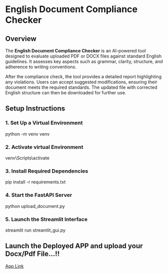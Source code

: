 # English Document Compliance Checker

## Overview
The **English Document Compliance Checker** is an AI-powered tool designed to evaluate uploaded PDF or DOCX files against standard English guidelines. It assesses key aspects such as grammar, clarity, structure, and adherence to writing conventions.

After the compliance check, the tool provides a detailed report highlighting any violations. Users can accept suggested modifications, ensuring their document meets the required standards. The updated file with corrected English structure can then be downloaded for further use.


## Setup Instructions
### 1. Set Up a Virtual Environment
python -m venv venv

### 2. Activate virtual Environment
venv\Scripts\activate

### 3. Install Required Dependencies
pip install -r requirements.txt

### 4. Start the FastAPI Server
python upload_document.py

### 5.  Launch the Streamlit Interface
streamlit run streamlit_gui.py

## Launch the Deployed APP and upload your Docx/Pdf File...!!
[App Link](https://english-compliance-checker-3gbhfk9sfckw9kb9a6fhh5.streamlit.app/)




